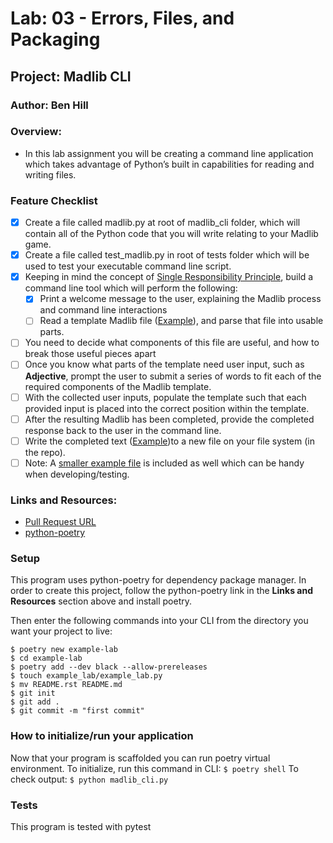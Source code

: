 # Lab: 03 - Errors, Files, and Packaging
## Project: Madlib CLI
### Author: Ben Hill
### Overview: 
- In this lab assignment you will be creating a command line application which takes advantage of Python’s built in capabilities for reading and writing files.

### Feature Checklist
- [x] Create a file called madlib.py at root of madlib_cli folder, which will contain all of the Python code that you will write relating to your Madlib game.
- [x] Create a file called test_madlib.py in root of tests folder which will be used to test your executable command line script.
- [x] Keeping in mind the concept of [Single Responsibility Principle](https://en.wikipedia.org/wiki/Single-responsibility_principle), build a command line tool which will perform the following:
  - [x] Print a welcome message to the user, explaining the Madlib process and command line interactions
  - [ ] Read a template Madlib file ([Example](https://codefellows.github.io/code-401-python-guide/curriculum/class-03/lab/assets/make_me_a_video_game_template.txt)), and parse that file into usable parts.
- [ ] You need to decide what components of this file are useful, and how to break those useful pieces apart
- [ ] Once you know what parts of the template need user input, such as **Adjective**, prompt the user to submit a series of words to fit each of the required components of the Madlib template.
- [ ] With the collected user inputs, populate the template such that each provided input is placed into the correct position within the template.
- [ ] After the resulting Madlib has been completed, provide the completed response back to the user in the command line.
- [ ] Write the completed text ([Example](https://codefellows.github.io/code-401-python-guide/curriculum/class-03/lab/assets/make_me_a_video_game_output.txt))to a new file on your file system (in the repo).
- [ ] Note: A [smaller example file](https://codefellows.github.io/code-401-python-guide/curriculum/class-03/lab/assets/dark_and_stormy_night_template.txt) is included as well which can be handy when developing/testing.

### Links and Resources:
- [Pull Request URL](https://github.com/ben-hill33/madlib-cli/compare/madlib?expand=1)
- [python-poetry](https://python-poetry.org/)
### Setup
This program uses python-poetry for dependency package manager. In order to create this project, follow the python-poetry link in the **Links and Resources** section above and install poetry.

Then enter the following commands into your CLI from the directory you want your project to live:
```
$ poetry new example-lab
$ cd example-lab
$ poetry add --dev black --allow-prereleases
$ touch example_lab/example_lab.py
$ mv README.rst README.md
$ git init
$ git add .
$ git commit -m "first commit"
```
### How to initialize/run your application
Now that your program is scaffolded you can run poetry virtual environment.
To initialize, run this command in CLI:
```$ poetry shell```
To check output:
```$ python madlib_cli.py```
### Tests
This program is tested with pytest


